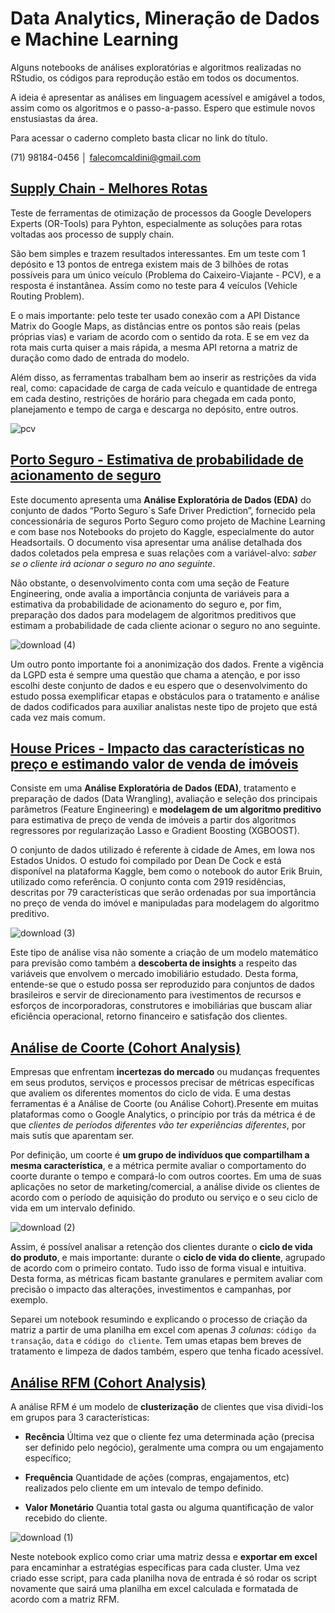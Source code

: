 # Data Analytics, Mineração de Dados e Machine Learning

Alguns notebooks de análises exploratórias e algoritmos realizadas no RStudio, os códigos para reprodução estão em todos os documentos.

A ideia é apresentar as análises em linguagem acessível e amigável a todos, assim como os algoritmos e o passo-a-passo. Espero que estimule novos enstusiastas da área.

Para acessar o caderno completo basta clicar no link do título.

(71) 98184-0456 │ falecomcaldini@gmail.com

## [Supply Chain - Melhores Rotas](https://vitorcaldini.github.io/ortools.html)

Teste de ferramentas de otimização de processos da Google Developers Experts (OR-Tools) para Pyhton, especialmente as soluções para rotas voltadas aos processo de supply chain.

São bem simples e trazem resultados interessantes. Em um teste com 1 depósito e 13 pontos de entrega existem mais de 3 bilhões de rotas possíveis para um único veículo (Problema do Caixeiro-Viajante - PCV), e a resposta é instantânea. Assim como no teste para 4 veículos (Vehicle Routing Problem).

E o mais importante: pelo teste ter usado conexão com a API Distance Matrix do Google Maps, as distâncias entre os pontos são reais (pelas próprias vias) e variam de acordo com o sentido da rota. E se em vez da rota mais curta quiser a mais rápida, a mesma API retorna a matriz de duração como dado de entrada do modelo.

Além disso, as ferramentas trabalham bem ao inserir as restrições da vida real, como: capacidade de carga de cada veículo e quantidade de entrega em cada destino, restrições de horário para chegada em cada ponto, planejamento e tempo de carga e descarga no depósito, entre outros.

![pcv](https://user-images.githubusercontent.com/71895683/97932846-c9313800-1d4f-11eb-9351-a74513534e40.png)

## [Porto Seguro - Estimativa de probabilidade de acionamento de seguro](https://vitorcaldini.github.io/portoseguro)

Este documento apresenta uma **Análise Exploratória de Dados (EDA)** do conjunto de dados “Porto Seguro`s Safe Driver Prediction”, fornecido pela concessionária de seguros Porto Seguro como projeto de Machine Learning e com base nos Notebooks do projeto do Kaggle, especialmente do autor Headsortails. O documento visa apresentar uma análise detalhada dos dados coletados pela empresa e suas relações com a variável-alvo: *saber se o cliente irá acionar o seguro no ano seguinte*.

Não obstante, o desenvolvimento conta com uma seção de Feature Engineering, onde avalia a importância conjunta de variáveis para a estimativa da probabilidade de acionamento do seguro e, por fim, preparação dos dados para modelagem de algoritmos preditivos que estimam a probabilidade de cada cliente acionar o seguro no ano seguinte.

![download (4)](https://user-images.githubusercontent.com/71895683/97707399-ff439300-1a95-11eb-8d26-d7769a4c7654.png)

Um outro ponto importante foi a anonimização dos dados. Frente a vigência da LGPD esta é sempre uma questão que chama a atenção, e por isso escolhi deste conjunto de dados e eu espero que o desenvolvimento do estudo possa exemplificar etapas e obstáculos para o tratamento e análise de dados codificados para auxiliar analistas neste tipo de projeto que está cada vez mais comum.

## [House Prices - Impacto das características no preço e estimando valor de venda de imóveis](https://vitorcaldini.github.io/analiseimobiliaria)

Consiste em uma **Análise Exploratória de Dados (EDA)**, tratamento e preparação de dados (Data Wrangling), avaliação e seleção dos principais parâmetros (Feature Engineering) e **modelagem de um algoritmo preditivo** para estimativa de preço de venda de imóveis a partir dos algoritmos regressores por regularização Lasso e Gradient Boosting (XGBOOST).

O conjunto de dados utilizado é referente à cidade de Ames, em Iowa nos Estados Unidos. O estudo foi compilado por Dean De Cock e está disponível na plataforma Kaggle, bem como o notebook do autor Erik Bruin, utilizado como referência. O conjunto conta com 2919 residências, descritas por 79 características que serão ordenadas por sua importância no preço de venda do imóvel e manipuladas para modelagem do algoritmo preditivo.

![download (3)](https://user-images.githubusercontent.com/71895683/97707238-c0154200-1a95-11eb-89b8-1081d1add8d6.png)

Este tipo de análise visa não somente a criação de um modelo matemático para previsão como também a **descoberta de insights** a respeito das variáveis que envolvem o mercado imobiliário estudado. Desta forma, entende-se que o estudo possa ser reproduzido para conjuntos de dados brasileiros e servir de direcionamento para ivestimentos de recursos e esforços de incorporadoras, construtores e imobiliárias que buscam aliar eficiência operacional, retorno financeiro e satisfação dos clientes.

## [Análise de Coorte (Cohort Analysis)](https://vitorcaldini.github.io/cohort.html)

Empresas que enfrentam **incertezas do mercado** ou mudanças frequentes em seus produtos, serviços e processos precisar de métricas específicas que avaliem os diferentes momentos do ciclo de vida. E uma destas ferramentas é a Análise de Coorte (ou Análise Cohort).Presente em muitas plataformas como o Google Analytics, o princípio por trás da métrica é de que *clientes de períodos diferentes vão ter experiências diferentes*, por mais sutis que aparentam ser.

Por definição, um coorte é **um grupo de indivíduos que compartilham a mesma característica**, e a métrica permite avaliar o comportamento do coorte durante o tempo e compará-lo com outros coortes. Em uma de suas aplicações no setor de marketing/comercial, a análise divide os clientes de acordo com o período de aquisição do produto ou serviço e o seu ciclo de vida em um intervalo definido.

![download (2)](https://user-images.githubusercontent.com/71895683/97707103-8ba18600-1a95-11eb-8da9-fbcf080f1f2c.png)

Assim, é possível analisar a retenção dos clientes durante o **ciclo de vida do produto**, e mais importante: durante o **ciclo de vida do cliente**, agrupado de acordo com o primeiro contato. Tudo isso de forma visual e intuitiva. Desta forma, as métricas ficam bastante granulares e permitem avaliar com precisão o impacto das alterações, investimentos e campanhas, por exemplo.

Separei um notebook resumindo e explicando o processo de criação da matriz a partir de uma planilha em excel com apenas *3 colunas*: `código da transação`, `data` e `código do cliente`. Tem umas etapas bem breves de tratamento e limpeza de dados também, espero que tenha ficado acessível.

## [Análise RFM (Cohort Analysis)](https://vitorcaldini.github.io/rfm.html)

A análise RFM é um modelo de **clusterização** de clientes que visa dividi-los em grupos para 3 características:

- **Recência**
Última vez que o cliente fez uma determinada ação (precisa ser definido pelo negócio), geralmente uma compra ou um engajamento específico;

- **Frequência**
Quantidade de ações (compras, engajamentos, etc) realizados pelo cliente em um intevalo de tempo definido.

- **Valor Monetário**
Quantia total gasta ou alguma quantificação de valor recebido do cliente.

![download (1)](https://user-images.githubusercontent.com/71895683/97706859-1fbf1d80-1a95-11eb-8226-527a40e0263a.png)

Neste notebook explico como criar uma matriz dessa e **exportar em excel** para encaminhar a estratégias específicas para cada cluster. Uma vez criado esse script, para cada planilha nova de entrada é só rodar os script novamente que sairá uma planilha em excel calculada e formatada de acordo com a matriz RFM.

